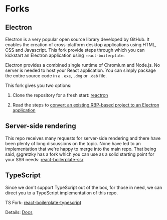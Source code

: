 # Forks

## Electron

Electron is a very popular open source library developed by GitHub. It enables the creation of cross-platform desktop applications using HTML, CSS and Javascript. This fork provide steps through which you can kickstart an Electron application using `react-boilerplate`.

Electron provides a combined single runtime of Chromium and Node.js. No server is needed to host your React application. You can simply package the entire source code in a `.exe`, `.dmg` or `.deb` file.

This fork gives you two options:

1. Clone the repository for a fresh start: [reactron](https://github.com/mjangir/reactron)

2. Read the steps to [convert an existing RBP-based project to an Electron application](https://github.com/mjangir/reactron/wiki/Convert-Existing-To-Electron)

## Server-side rendering

This repo receives many requests for server-side rendering and there have been plenty of long discussions on the topic. None have led to an implementation that we're happy to merge into the main repo. That being said, @gretzky has a fork which you can use as a solid starting point for your SSR needs: [react-boilerplate-ssr](https://github.com/gretzky/react-boilerplate-ssr)

## TypeScript

Since we don't support TypeScript out of the box, for those in need, we can direct you to a TypeScript implementation of this repo.

TS Fork: [react-boilerplate-typescript](https://github.com/Can-Sahin/react-boilerplate-typescript)

Details:  [Docs](https://github.com/Can-Sahin/react-boilerplate-typescript/blob/master/docs/general/typescript.md)
